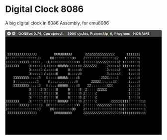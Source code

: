 # Digital Clock 8086
A big digital clock in 8086 Assembly, for emu8086

![main](https://github.com/RobertoDebarba/digital-clock-8086/blob/master/screenshot.png)
   

